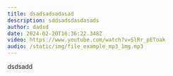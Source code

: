 ```yaml
---
title: dsadsadsadasad
description: sddsadsdasdasads
author: dadsd
date: 2024-02-20T16:36:22.348Z
video: https://www.youtube.com/watch?v=SlRr_pEToak
audio: /static/img/file_example_mp3_1mg.mp3
---
```

d﻿sdsadd